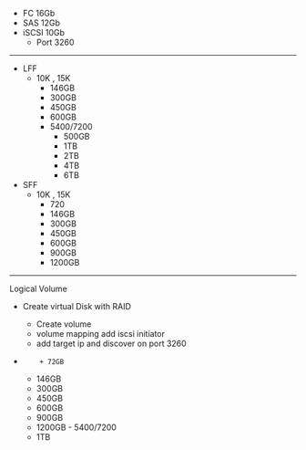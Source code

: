 
- FC    16Gb
- SAS   12Gb
- iSCSI 10Gb
    *  Port 3260
 
----------------------------------------------------------
* LFF
  - 10K , 15K
       + 146GB
       + 300GB
       + 450GB
       + 600GB
    - 5400/7200
        + 500GB
        + 1TB
        + 2TB
        + 4TB
        + 6TB
* SFF
  - 10K , 15K
       + 720
       + 146GB
       + 300GB
       + 450GB
       + 600GB
       + 900GB
       + 1200GB
    


  
----------------------------------------------------------
Logical Volume
   - Create virtual Disk with RAID
        - Create volume
        - volume mapping
add iscsi initiator
        - add target ip and discover on port 3260
    
   -         + 72GB
        + 146GB
        + 300GB
        + 450GB
        + 600GB
        + 900GB
        + 1200GB
    - 5400/7200
        + 1TB 
